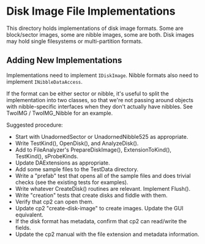 # Disk Image File Implementations #

This directory holds implementations of disk image formats.  Some are block/sector images, some
are nibble images, some are both.  Disk images may hold single filesystems or multi-partition
formats.

## Adding New Implementations ##

Implementations need to implement `IDiskImage`.  Nibble formats also need to implement
`INibbleDataAccess`.

If the format can be either sector or nibble, it's useful to split the implementation into
two classes, so that we're not passing around objects with nibble-specific interfaces when they
don't actually have nibbles.  See TwoIMG / TwoIMG_Nibble for an example.

Suggested procedure:

 - Start with UnadornedSector or UnadornedNibble525 as appropriate.
 - Write TestKind(), OpenDisk(), and AnalyzeDisk().
 - Add to FileAnalyzer's PrepareDiskImage(), ExtensionToKind(), TestKind(), sProbeKinds.
 - Update DAExtensions as appropriate.
 - Add some sample files to the TestData directory.
 - Write a "prefab" test that opens all of the sample files and does trivial checks (see the
   existing tests for examples).
 - Write whatever CreateDisk() routines are relevant.  Implement Flush().
 - Write "creation" tests that create disks and fiddle with them.
 - Verify that cp2 can open them.
 - Update cp2 "create-disk-image" to create images.  Update the GUI equivalent.
 - If the disk format has metadata, confirm that cp2 can read/write the fields.
 - Update the cp2 manual with the file extension and metadata information.
